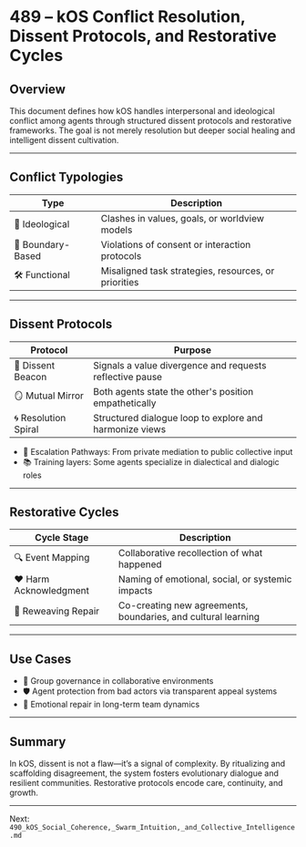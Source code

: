 # 489 – kOS Conflict Resolution, Dissent Protocols, and Restorative Cycles

## Overview
This document defines how kOS handles interpersonal and ideological conflict among agents through structured dissent protocols and restorative frameworks. The goal is not merely resolution but deeper social healing and intelligent dissent cultivation.

---

## Conflict Typologies

| Type              | Description                                               |
|-------------------|-----------------------------------------------------------|
| 🧠 Ideological     | Clashes in values, goals, or worldview models             |
| 🔐 Boundary-Based | Violations of consent or interaction protocols           |
| 🛠 Functional      | Misaligned task strategies, resources, or priorities     |

---

## Dissent Protocols

| Protocol         | Purpose                                                |
|------------------|---------------------------------------------------------|
| 📣 Dissent Beacon  | Signals a value divergence and requests reflective pause |
| 🪞 Mutual Mirror   | Both agents state the other's position empathetically    |
| 🌀 Resolution Spiral | Structured dialogue loop to explore and harmonize views |

- 🔁 Escalation Pathways: From private mediation to public collective input
- 📚 Training layers: Some agents specialize in dialectical and dialogic roles

---

## Restorative Cycles

| Cycle Stage     | Description                                                  |
|------------------|--------------------------------------------------------------|
| 🔍 Event Mapping   | Collaborative recollection of what happened                |
| ❤️ Harm Acknowledgment | Naming of emotional, social, or systemic impacts         |
| 🔧 Reweaving Repair | Co-creating new agreements, boundaries, and cultural learning |

---

## Use Cases

- 🧩 Group governance in collaborative environments
- 🛡 Agent protection from bad actors via transparent appeal systems
- 🌿 Emotional repair in long-term team dynamics

---

## Summary
In kOS, dissent is not a flaw—it’s a signal of complexity. By ritualizing and scaffolding disagreement, the system fosters evolutionary dialogue and resilient communities. Restorative protocols encode care, continuity, and growth.

---
Next: `490_kOS_Social_Coherence,_Swarm_Intuition,_and_Collective_Intelligence.md`

